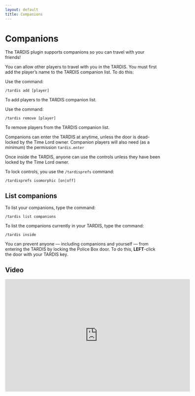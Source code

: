 ```yaml
---
layout: default
title: Companions
---
```


# Companions

The TARDIS plugin supports companions so you can travel with your friends!

You can allow other players to travel with you in the TARDIS. You must first add the player’s name to the TARDIS
companion list. To do this:

Use the command:

    /tardis add [player]

To add players to the TARDIS companion list.

Use the command:

    /tardis remove [player]

To remove players from the TARDIS companion list.

Companions can enter the TARDIS at anytime, unless the door is dead-locked by the Time Lord owner. Companion players
will also need (as a minimum) the permission `tardis.enter`

Once inside the TARDIS, anyone can use the controls unless they have been locked by the Time Lord owner.

To lock controls, you use the `/tardisprefs` command:

    /tardisprefs isomorphic [on|off]

## List companions

To list your companions, type the command:

    /tardis list companions

To list the companions currently in your TARDIS, type the command:

    /tardis inside

You can prevent anyone — including companions and yourself — from entering the TARDIS by locking the Police Box door. To
do this, **LEFT**-click the door with your TARDIS key.

## Video

<iframe src="https://player.vimeo.com/video/59322488" width="600" height="366" frameborder="0" webkitallowfullscreen mozallowfullscreen allowfullscreen></iframe>
